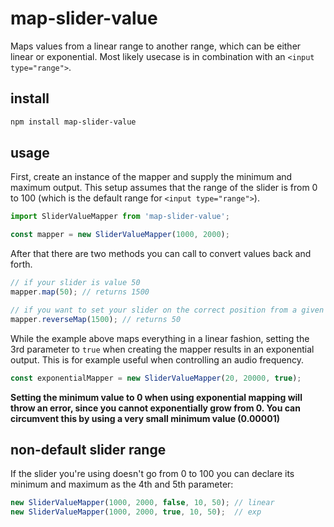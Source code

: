 # map-slider-value

Maps values from a linear range to another range, which can be either linear or exponential. Most likely usecase is in combination with an `<input type="range">`.

## install
```sh
npm install map-slider-value
```

## usage

First, create an instance of the mapper and supply the minimum and maximum output. This setup assumes that the range of the slider is from 0 to 100 (which is the default range for `<input type="range">`).   
```typescript
import SliderValueMapper from 'map-slider-value';

const mapper = new SliderValueMapper(1000, 2000);
```

After that there are two methods you can call to convert values back and forth.
```typescript
// if your slider is value 50
mapper.map(50); // returns 1500

// if you want to set your slider on the correct position from a given value
mapper.reverseMap(1500); // returns 50
```

While the example above maps everything in a linear fashion, setting the 3rd parameter to `true` when creating the mapper results in an exponential output. This is for example useful when controlling an audio frequency.

```typescript
const exponentialMapper = new SliderValueMapper(20, 20000, true);
```

__Setting the minimum value to 0 when using exponential mapping will throw an error, since you cannot exponentially grow from 0. You can circumvent this by using a very small minimum value (0.00001)__

## non-default slider range
If the slider you're using doesn't go from 0 to 100 you can declare its minimum and maximum as the 4th and 5th parameter: 

```typescript
new SliderValueMapper(1000, 2000, false, 10, 50); // linear
new SliderValueMapper(1000, 2000, true, 10, 50);  // exp 
``` 
